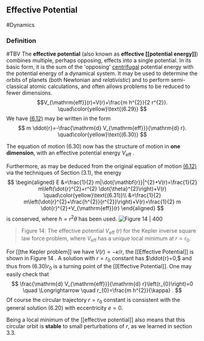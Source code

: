 ## Effective Potential
#Dynamics 
### Definition
#TBV 
The **effective potential** (also known as **effective [[potential energy]]**) combines multiple, perhaps opposing, effects into a single potential. In its basic form, it is the sum of the 'opposing' [centrifugal](https://en.wikipedia.org/wiki/Centrifugal_force "Centrifugal force") potential energy with the potential energy of a dynamical system. It may be used to determine the orbits of planets (both Newtonian and *relativistic*) and to perform semi-classical atomic calculations, and often allows problems to be reduced to fewer dimensions.
$$V_{\mathrm{eff}}(r)=V(r)+\frac{m h^{2}}{2 r^{2}}.
\quad\color{yellow}\text{(6.29)}
$$
We have [(6.12)](The%20Kepler%20Problem) may be written in the form
$$
m \ddot{r}=-\frac{\mathrm{d} V_{\mathrm{eff}}}{\mathrm{d} r}.
\quad\color{yellow}\text{(6.30)}
$$

The equation of motion (6.30) now has the structure of motion in **one dimension**, with an effective potential energy $V_{\text {eff }}.$

Furthermore, as may be deduced from the original equation of motion [(6.12)](The%20Kepler%20Problem) via the techniques of Section (3.1), the energy
$$
\begin{aligned}
E &=\frac{1}{2} m|\dot{\mathbf{r}}|^{2}+V(r)=\frac{1}{2} m\left(\dot{r}^{2}+r^{2} \dot{\theta}^{2}\right)+V(r) \quad\color{yellow}\text{(6.31)}\\
&=\frac{1}{2} m\left(\dot{r}^{2}+\frac{h^{2}}{r^{2}}\right)+V(r)=\frac{1}{2} m \dot{r}^{2}+V_{\mathrm{eff}}(r)
\end{aligned}
$$
is conserved, where $h=r^{2} \dot{\theta}$ has been used.
![Figure 14 | 400](Dynamics_61.png)
>Figure 14: The effective potential $V_{\text {eff }}(r)$ for the Kepler inverse square law force problem, where $V_{\text {eff }}$ has a unique local minimum at $r=r_{0}$.

For [[the Kepler problem]] we have $V(r)=-\kappa / r,$ the [[Effective Potential]] is shown in Figure 14 .
A solution with $r=r_{0}$ constant has $\ddot{r}=0,$ and thus from (6.30)$r_{0}$ is a turning point of the [[Effective Potential]].
One may easily check that
$$
\frac{\mathrm{d} V_{\mathrm{eff}}}{\mathrm{d} r}\left(r_{0}\right)=0 \quad \Longrightarrow \quad r_{0}=\frac{m h^{2}}{\kappa} .
$$
Of course the circular trajectory $r=r_{0}$ constant is consistent with the general solution (6.20) with eccentricity $e=0$.

Being a local minimum of the [[effective potential]] also means that this circular orbit is **stable** to small perturbations of $r$, as we learned in section $3.3 .$